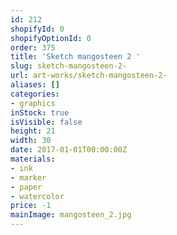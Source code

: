 ```yaml
---
id: 212
shopifyId: 0
shopifyOptionId: 0
order: 375
title: 'Sketch mangosteen 2 '
slug: sketch-mangosteen-2-
url: art-works/sketch-mangosteen-2-
aliases: []
categories:
- graphics
inStock: true
isVisible: false
height: 21
width: 30
date: 2017-01-01T00:00:00Z
materials:
- ink
- marker
- paper
- watercolor
price: -1
mainImage: mangosteen_2.jpg
---
```

